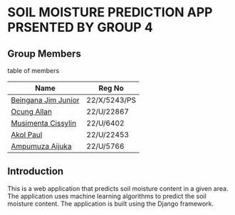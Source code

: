 # SOIL MOISTURE PREDICTION APP PRSENTED BY GROUP 4

## Group Members

table of members

| Name                                                 | Reg No       |
| ---------------------------------------------------- | ------------ |
| [Beingana Jim Junior](https://github.com/jim-junior) | 22/X/5243/PS |
| [Ocung Allan](https://github.com/AllanOcung)         | 22/U/22867   |
| [Musimenta Cissylin]()                               | 22/U/6402    |
| [Akol Paul]()                                        | 22/U/22453   |
| [Ampumuza Aijuka]()                                  | 22/U/5766    |

## Introduction

This is a web application that predicts soil moisture content in a given area. The application uses machine learning algorithms to predict the soil moisture content. The application is built using the Django framework.